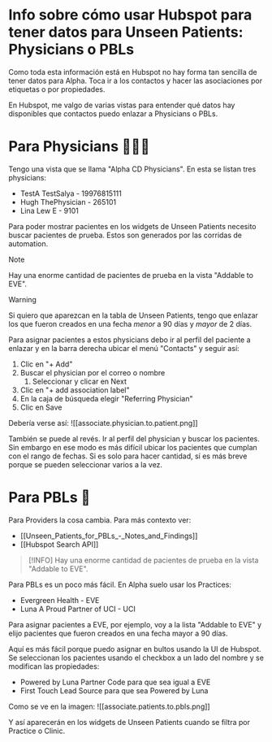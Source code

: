# Info sobre cómo usar Hubspot para tener datos para Unseen Patients: Physicians o PBLs

Como toda esta información está en Hubspot no hay forma tan sencilla de tener datos para Alpha. Toca ir a los contactos y hacer las asociaciones por etiquetas o por propiedades.

En Hubspot, me valgo de varias vistas para entender qué datos hay disponibles que contactos puedo enlazar a Physicians o PBLs.

# Para Physicians 👩🏻‍⚕️

Tengo una vista que se llama "Alpha CD Physicians". En esta se listan tres physicians:

- TestA TestSalya - 19976815111
- Hugh ThePhysician - 265101
- Lina Lew E - 9101

Para poder mostrar pacientes en los widgets de Unseen Patients necesito buscar pacientes de prueba. Estos son generados por las corridas de automation.

> [!NOTE]
> Hay una enorme cantidad de pacientes de prueba en la vista "Addable to EVE".

> [!WARNING]
> Si quiero que aparezcan en la tabla de Unseen Patients, tengo que enlazar los que fueron creados en una fecha *menor* a 90 días y *mayor* de 2 días.

Para asignar pacientes a estos physicians debo ir al perfil del paciente a enlazar y en la barra derecha ubicar el menú "Contacts" y seguir así:

1. Clic en "+ Add"
2. Buscar el physician por el correo o nombre
	1. Seleccionar y clicar en Next
3. Clic en "+ add association label"
4. En la caja de búsqueda elegir "Referring Physician"
5. Clic en Save

Debería verse así:
![[associate.physician.to.patient.png]]

También se puede al revés. Ir al perfil del physician y buscar los pacientes. Sin embargo en ese modo es más difícil ubicar los pacientes que cumplan con el rango de fechas. Si es solo para hacer cantidad, sí es más breve porque se pueden seleccionar varios a la vez.


# Para PBLs 🏥

Para Providers la cosa cambia. Para más contexto ver:

- [[Unseen_Patients_for_PBLs_-_Notes_and_Findings]]
- [[Hubspot Search API]]

> [!INFO]
> Hay una enorme cantidad de pacientes de prueba en la vista "Addable to EVE".

Para PBLs es un poco más fácil. En Alpha suelo usar los Practices:

- Evergreen Health - EVE
- Luna A Proud Partner of UCI - UCI

Para asignar pacientes a EVE, por ejemplo, voy a la lista "Addable to EVE" y elijo pacientes que fueron creados en una fecha mayor a 90 días.

Aquí es más fácil porque puedo asignar en bultos usando la UI de Hubspot. Se seleccionan los pacientes usando el checkbox a un lado del nombre y se modifican las propiedades:

- Powered by Luna Partner Code para que sea igual a EVE
- First Touch Lead Source para que sea Powered by Luna

Como se ve en la imagen:
![[associate.patients.to.pbls.png]]

Y así aparecerán en los widgets de Unseen Patients cuando se filtra por Practice o Clinic.